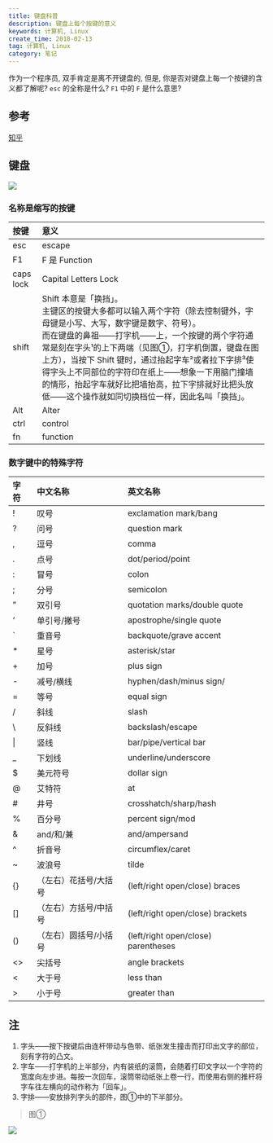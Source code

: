 ```yaml
---
title: 键盘科普
description: 键盘上每个按键的意义
keywords: 计算机, Linux
create_time: 2018-02-13
tag: 计算机, Linux
category: 笔记
---
```


作为一个程序员, 双手肯定是离不开键盘的, 但是, 你是否对键盘上每一个按键的含义都了解呢?
`esc` 的全称是什么? `F1` 中的 `F` 是什么意思?

## 参考

[知乎](https://www.zhihu.com/question/20353583)

## 键盘

![](/images/keyborad_1.png)

### 名称是缩写的按键

| 按键       | 意义                                                                                                                                                                                                                                                                                                                                                              |
|:----------|:-----------------------------------------------------------------------------------------------------------------------------------------------------------------------------------------------------------------------------------------------------------------------------------------------------------------------------------------------------------------|
| esc       | escape                                                                                                                                                                                                                                                                                                                                                           |
| F1        | F 是 Function                                                                                                                                                                                                                                                                                                                                                    |
| caps lock | Capital Letters Lock                                                                                                                                                                                                                                                                                                                                             |
| shift     | Shift 本意是「换挡」。<br/>主键区的按键大多都可以输入两个字符（除去控制键外，字母键是小写、大写，数字键是数字、符号）。<br/>而在键盘的鼻祖——打字机——上，一个按键的两个字符通常是刻在字头¹的上下两端（见图①，打字机倒置，键盘在图上方），当按下 Shift 键时，通过抬起字车²或者拉下字排³使得字头上不同部位的字符印在纸上——想象一下用脑门撞墙的情形，抬起字车就好比把墙抬高，拉下字排就好比把头放低——这个操作就如同切换档位一样，因此名叫「换挡」。 |
| Alt       | Alter                                                                                                                                                                                                                                                                                                                                                            |
| ctrl      | control                                                                                                                                                                                                                                                                                                                                                          |
| fn        | function                                                                                                                                                                                                                                                                                                                                                         |

### 数字键中的特殊字符

| 字符 | 中文名称           | 英文名称                                               |
|:----|:------------------|:------------------------------------------------------|
| !   | 叹号               | exclamation mark/bang                                 |
| ?   | 问号               | question mark                                         |
| ,   | 逗号               | comma                                                 |
| .   | 点号               | dot/period/point                                      |
| :   | 冒号               | colon                                                 |
| ;   | 分号               | semicolon                                             |
| ”   | 双引号             | quotation marks/double quote                          |
| ‘   | 单引号/撇号         | apostrophe/single quote                               |
| `   | 重音号             | backquote/grave accent                                |
| *   | 星号               | asterisk/star                                         |
| +   | 加号               | plus sign                                             |
| -   | 减号/横线          | hyphen/dash/minus sign/                               |
| =   | 等号               | equal sign                                            |
| /   | 斜线               | slash                                                 |
| \   | 反斜线             | backslash/escape                                      |
| \|  | 竖线               | bar/pipe/vertical bar                                 |
| _   | 下划线             | underline/underscore                                  |
| $   | 美元符号           | dollar sign                                           |
| @   | 艾特符             | at                                                    |
| #   | 井号               | crosshatch/sharp/hash                                 |
| %   | 百分号             | percent sign/mod                                      |
| &   | and/和/兼          | and/ampersand                                         |
| ^   | 折音号             | circumflex/caret                                      |
| ~   | 波浪号             | tilde                                                 |
| {}  | （左右）花括号/大括号 | (left/right                   open/close) braces      |
| []  | （左右）方括号/中括号 | (left/right                   open/close) brackets    |
| ()  | （左右）圆括号/小括号 | (left/right                   open/close) parentheses |
| <>  | 尖括号             | angle brackets                                        |
| <   | 大于号             | less than                                             |
| >   | 小于号             | greater than                                          |



## 注

1. 字头——按下按键后由连杆带动与色带、纸张发生撞击而打印出文字的部位，刻有字符的凸文。
2. 字车——打字机的上半部分，内有装纸的滚筒，会随着打印文字以一个字符的宽度向左步进。每按一次回车，滚筒带动纸张上卷一行，而使用右侧的推杆将字车往左横向的动作称为「回车」。
3. 字排——安放排列字头的部件，图①中的下半部分。

> 图①

![](/images/keyborad_3.png)
